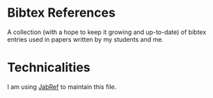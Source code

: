 # Bibtex References

A collection (with a hope to keep it growing and up-to-date) of bibtex entries used in papers written by my students and me.

# Technicalities

I am using [JabRef](https://www.jabref.org) to maintain this file.
